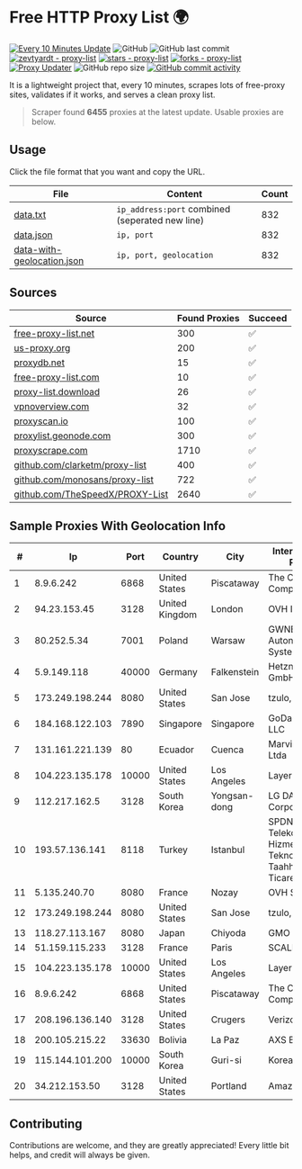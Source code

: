 
# Free HTTP Proxy List 🌍

[![Every 10 Minutes Update](https://github.com/mertguvencli/http-proxy-list/actions/workflows/main.yml/badge.svg?branch=main)](https://github.com/mertguvencli/http-proxy-list/actions/workflows/main.yml)
![GitHub](https://img.shields.io/github/license/mertguvencli/http-proxy-list)
![GitHub last commit](https://img.shields.io/github/last-commit/mertguvencli/http-proxy-list)
[![zevtyardt - proxy-list](https://img.shields.io/static/v1?label=zevtyardt&message=proxy-list&color=blue&logo=github)](https://github.com/zevtyardt/proxy-list "Go to GitHub repo")
[![stars - proxy-list](https://img.shields.io/github/stars/zevtyardt/proxy-list?style=social)](https://github.com/zevtyardt/proxy-list)
[![forks - proxy-list](https://img.shields.io/github/forks/zevtyardt/proxy-list?style=social)](https://github.com/zevtyardt/proxy-list)
[![Proxy Updater](https://github.com/zevtyardt/proxy-list/workflows/Proxy%20Updater/badge.svg)](https://github.com/zevtyardt/proxy-list/actions?query=workflow:"Proxy+Updater")
![GitHub repo size](https://img.shields.io/github/repo-size/zevtyardt/proxy-list)
[![GitHub commit activity](https://img.shields.io/github/commit-activity/m/zevtyardt/proxy-list?logo=commits)](https://github.com/zevtyardt/proxy-list/commits/main)

It is a lightweight project that, every 10 minutes, scrapes lots of free-proxy sites, validates if it works, and serves a clean proxy list.

> Scraper found **6455** proxies at the latest update. Usable proxies are below.

## Usage

Click the file format that you want and copy the URL.

|File|Content|Count|
|----|-------|-----|
|[data.txt](https://raw.githubusercontent.com/mertguvencli/http-proxy-list/main/proxy-list/data.txt)|`ip_address:port` combined (seperated new line)|832|
|[data.json](https://raw.githubusercontent.com/mertguvencli/http-proxy-list/main/proxy-list/data.json)|`ip, port`|832|
|[data-with-geolocation.json](https://raw.githubusercontent.com/mertguvencli/http-proxy-list/main/proxy-list/data-with-geolocation.json)|`ip, port, geolocation`|832|

## Sources

|Source|Found Proxies|Succeed|
|------|-------------|-------|
|[free-proxy-list.net](https://free-proxy-list.net)|300|✅|
|[us-proxy.org](https://www.us-proxy.org)|200|✅|
|[proxydb.net](http://proxydb.net)|15|✅|
|[free-proxy-list.com](https://free-proxy-list.com/?page=&port=&type%5B%5D=http&type%5B%5D=https&up_time=0&search=Search)|10|✅|
|[proxy-list.download](https://www.proxy-list.download/HTTP)|26|✅|
|[vpnoverview.com](https://vpnoverview.com/privacy/anonymous-browsing/free-proxy-servers)|32|✅|
|[proxyscan.io](https://www.proxyscan.io)|100|✅|
|[proxylist.geonode.com](https://proxylist.geonode.com/api/proxy-list?limit=300&page=1&sort_by=lastChecked&sort_type=desc&protocols=http,https)|300|✅|
|[proxyscrape.com](https://api.proxyscrape.com/v2/?request=displayproxies&protocol=http&timeout=10000&country=all&ssl=all&anonymity=all)|1710|✅|
|[github.com/clarketm/proxy-list](https://raw.githubusercontent.com/clarketm/proxy-list/master/proxy-list-raw.txt)|400|✅|
|[github.com/monosans/proxy-list](https://raw.githubusercontent.com/monosans/proxy-list/main/proxies/http.txt)|722|✅|
|[github.com/TheSpeedX/PROXY-List](https://raw.githubusercontent.com/TheSpeedX/PROXY-List/master/http.txt)|2640|✅|


## Sample Proxies With Geolocation Info

|#|Ip|Port|Country|City|Internet Service Provider|
|-|--|----|-------|----|-------------------------|
|1|8.9.6.242|6868|United States|Piscataway|The Constant Company, LLC|
|2|94.23.153.45|3128|United Kingdom|London|OVH ISP|
|3|80.252.5.34|7001|Poland|Warsaw|GWNET Autonomus System|
|4|5.9.149.118|40000|Germany|Falkenstein|Hetzner Online GmbH|
|5|173.249.198.244|8080|United States|San Jose|tzulo, inc.|
|6|184.168.122.103|7890|Singapore|Singapore|GoDaddy.com, LLC|
|7|131.161.221.139|80|Ecuador|Cuenca|Marvicnet CIA Ltda|
|8|104.223.135.178|10000|United States|Los Angeles|LayerHost|
|9|112.217.162.5|3128|South Korea|Yongsan-dong|LG DACOM Corporation|
|10|193.57.136.141|8118|Turkey|Istanbul|SPDNet Telekomunikasyon Hizmetleri Bilgi Teknolojileri Taahhut Sanayi Ve Ticare|
|11|5.135.240.70|8080|France|Nozay|OVH SAS|
|12|173.249.198.244|8080|United States|San Jose|tzulo, inc.|
|13|118.27.113.167|8080|Japan|Chiyoda|GMO Internet, Inc.|
|14|51.159.115.233|3128|France|Paris|SCALEWAY|
|15|104.223.135.178|10000|United States|Los Angeles|LayerHost|
|16|8.9.6.242|6868|United States|Piscataway|The Constant Company, LLC|
|17|208.196.136.140|3128|United States|Crugers|Verizon Business|
|18|200.105.215.22|33630|Bolivia|La Paz|AXS Bolivia S. A.|
|19|115.144.101.200|10000|South Korea|Guri-si|Korea Telecom|
|20|34.212.153.50|3128|United States|Portland|Amazon.com, Inc.|



## Contributing

Contributions are welcome, and they are greatly appreciated! Every
little bit helps, and credit will always be given.

